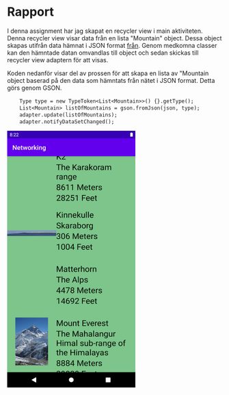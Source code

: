 
# Rapport

I denna assignment har jag skapat en recycler view i main aktiviteten. Denna recycler view visar data från en lista "Mountain" object.
Dessa object skapas utifrån data hämnat i JSON format [från](https://mobprog.webug.se/json-api?login=brom).
Genom medkomna classer kan den hämntade datan omvandlas till object och sedan skickas till recycler view adaptern för att visas.

Koden nedanför visar del av prossen för att skapa en lista av "Mountain object baserad på den data som hämntats från nätet i JSON format.
Detta görs genom GSON. 

```
    Type type = new TypeToken<List<Mountain>>() {}.getType();
    List<Mountain> listOfMountains = gson.fromJson(json, type);
    adapter.update(listOfMountains);
    adapter.notifyDataSetChanged();
```


<img src="Screenshot_1.png" width="300" height="600"> 

